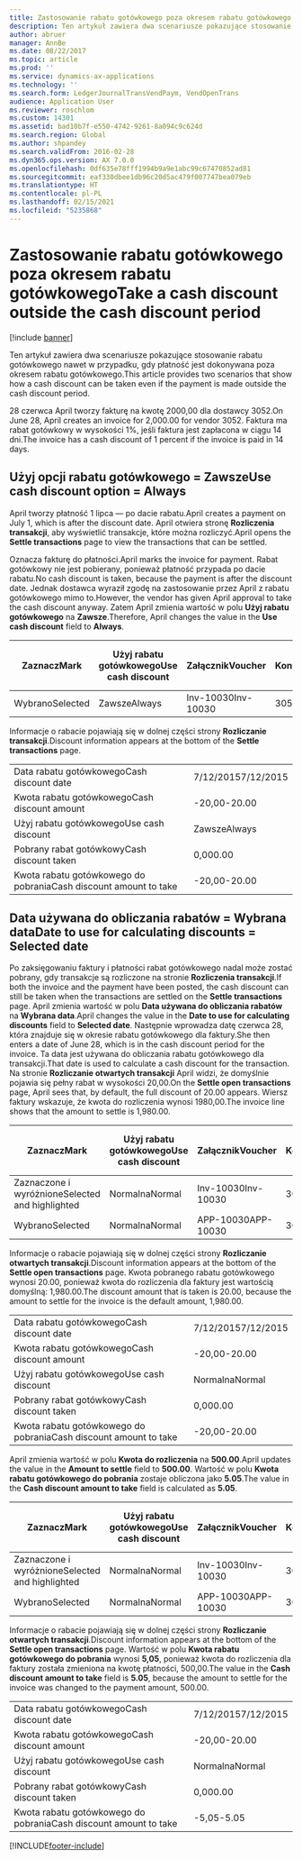 ```yaml
---
title: Zastosowanie rabatu gotówkowego poza okresem rabatu gotówkowego
description: Ten artykuł zawiera dwa scenariusze pokazujące stosowanie rabatu gotówkowego nawet w przypadku, gdy płatność jest dokonywana poza okresem rabatu gotówkowego.
author: abruer
manager: AnnBe
ms.date: 08/22/2017
ms.topic: article
ms.prod: ''
ms.service: dynamics-ax-applications
ms.technology: ''
ms.search.form: LedgerJournalTransVendPaym, VendOpenTrans
audience: Application User
ms.reviewer: roschlom
ms.custom: 14301
ms.assetid: bad10b7f-e550-4742-9261-8a094c9c624d
ms.search.region: Global
ms.author: shpandey
ms.search.validFrom: 2016-02-28
ms.dyn365.ops.version: AX 7.0.0
ms.openlocfilehash: 0df635e78fff1994b9a9e1abc99c67470852ad81
ms.sourcegitcommit: eaf330dbee1db96c20d5ac479f007747bea079eb
ms.translationtype: HT
ms.contentlocale: pl-PL
ms.lasthandoff: 02/15/2021
ms.locfileid: "5235868"
---
```

# <a name="take-a-cash-discount-outside-the-cash-discount-period"></a><span data-ttu-id="d2135-103">Zastosowanie rabatu gotówkowego poza okresem rabatu gotówkowego</span><span class="sxs-lookup"><span data-stu-id="d2135-103">Take a cash discount outside the cash discount period</span></span>

[!include [banner](../includes/banner.md)]

<span data-ttu-id="d2135-104">Ten artykuł zawiera dwa scenariusze pokazujące stosowanie rabatu gotówkowego nawet w przypadku, gdy płatność jest dokonywana poza okresem rabatu gotówkowego.</span><span class="sxs-lookup"><span data-stu-id="d2135-104">This article provides two scenarios that show how a cash discount can be taken even if the payment is made outside the cash discount period.</span></span>

<span data-ttu-id="d2135-105">28 czerwca April tworzy fakturę na kwotę 2000,00 dla dostawcy 3052.</span><span class="sxs-lookup"><span data-stu-id="d2135-105">On June 28, April creates an invoice for 2,000.00 for vendor 3052.</span></span> <span data-ttu-id="d2135-106">Faktura ma rabat gotówkowy w wysokości 1%, jeśli faktura jest zapłacona w ciągu 14 dni.</span><span class="sxs-lookup"><span data-stu-id="d2135-106">The invoice has a cash discount of 1 percent if the invoice is paid in 14 days.</span></span>

## <a name="use-cash-discount-option--always"></a><span data-ttu-id="d2135-107">Użyj opcji rabatu gotówkowego = Zawsze</span><span class="sxs-lookup"><span data-stu-id="d2135-107">Use cash discount option = Always</span></span>
<span data-ttu-id="d2135-108">April tworzy płatność 1 lipca — po dacie rabatu.</span><span class="sxs-lookup"><span data-stu-id="d2135-108">April creates a payment on July 1, which is after the discount date.</span></span> <span data-ttu-id="d2135-109">April otwiera stronę **Rozliczenia transakcji**, aby wyświetlić transakcje, które można rozliczyć.</span><span class="sxs-lookup"><span data-stu-id="d2135-109">April opens the **Settle transactions** page to view the transactions that can be settled.</span></span> 

<span data-ttu-id="d2135-110">Oznacza fakturę do płatności.</span><span class="sxs-lookup"><span data-stu-id="d2135-110">April marks the invoice for payment.</span></span> <span data-ttu-id="d2135-111">Rabat gotówkowy nie jest pobierany, ponieważ płatność przypada po dacie rabatu.</span><span class="sxs-lookup"><span data-stu-id="d2135-111">No cash discount is taken, because the payment is after the discount date.</span></span> <span data-ttu-id="d2135-112">Jednak dostawca wyraził zgodę na zastosowanie przez April z rabatu gotówkowego mimo to.</span><span class="sxs-lookup"><span data-stu-id="d2135-112">However, the vendor has given April approval to take the cash discount anyway.</span></span> <span data-ttu-id="d2135-113">Zatem April zmienia wartość w polu **Użyj rabatu gotówkowego** na **Zawsze**.</span><span class="sxs-lookup"><span data-stu-id="d2135-113">Therefore, April changes the value in the **Use cash discount** field to **Always**.</span></span>

| <span data-ttu-id="d2135-114">Zaznacz</span><span class="sxs-lookup"><span data-stu-id="d2135-114">Mark</span></span>     | <span data-ttu-id="d2135-115">Użyj rabatu gotówkowego</span><span class="sxs-lookup"><span data-stu-id="d2135-115">Use cash discount</span></span> | <span data-ttu-id="d2135-116">Załącznik</span><span class="sxs-lookup"><span data-stu-id="d2135-116">Voucher</span></span>   | <span data-ttu-id="d2135-117">Konto</span><span class="sxs-lookup"><span data-stu-id="d2135-117">Account</span></span> | <span data-ttu-id="d2135-118">Data rabatu gotówkowego</span><span class="sxs-lookup"><span data-stu-id="d2135-118">Cash discount date</span></span> | <span data-ttu-id="d2135-119">Data wymagalności</span><span class="sxs-lookup"><span data-stu-id="d2135-119">Due date</span></span>  | <span data-ttu-id="d2135-120">Faktura</span><span class="sxs-lookup"><span data-stu-id="d2135-120">Invoice</span></span> | <span data-ttu-id="d2135-121">Kwota w walucie transakcji</span><span class="sxs-lookup"><span data-stu-id="d2135-121">Amount in transaction currency</span></span> | <span data-ttu-id="d2135-122">Waluta</span><span class="sxs-lookup"><span data-stu-id="d2135-122">Currency</span></span> | <span data-ttu-id="d2135-123">Kwota do rozliczenia</span><span class="sxs-lookup"><span data-stu-id="d2135-123">Amount to settle</span></span> |
|----------|-------------------|-----------|---------|--------------------|-----------|---------|--------------------------------|----------|------------------|
| <span data-ttu-id="d2135-124">Wybrano</span><span class="sxs-lookup"><span data-stu-id="d2135-124">Selected</span></span> | <span data-ttu-id="d2135-125">Zawsze</span><span class="sxs-lookup"><span data-stu-id="d2135-125">Always</span></span>            | <span data-ttu-id="d2135-126">Inv-10030</span><span class="sxs-lookup"><span data-stu-id="d2135-126">Inv-10030</span></span> | <span data-ttu-id="d2135-127">3052</span><span class="sxs-lookup"><span data-stu-id="d2135-127">3052</span></span>    | <span data-ttu-id="d2135-128">6/28/2015</span><span class="sxs-lookup"><span data-stu-id="d2135-128">6/28/2015</span></span>          | <span data-ttu-id="d2135-129">7/12/2015</span><span class="sxs-lookup"><span data-stu-id="d2135-129">7/12/2015</span></span> | <span data-ttu-id="d2135-130">10030</span><span class="sxs-lookup"><span data-stu-id="d2135-130">10030</span></span>   | <span data-ttu-id="d2135-131">-2000,00</span><span class="sxs-lookup"><span data-stu-id="d2135-131">-2,000.00</span></span>                      | <span data-ttu-id="d2135-132">USD</span><span class="sxs-lookup"><span data-stu-id="d2135-132">USD</span></span>      | <span data-ttu-id="d2135-133">-1980,00</span><span class="sxs-lookup"><span data-stu-id="d2135-133">-1,980.00</span></span>        |

<span data-ttu-id="d2135-134">Informacje o rabacie pojawiają się w dolnej części strony **Rozliczanie transakcji**.</span><span class="sxs-lookup"><span data-stu-id="d2135-134">Discount information appears at the bottom of the **Settle transactions** page.</span></span>

|                              |           |
|------------------------------|-----------|
| <span data-ttu-id="d2135-135">Data rabatu gotówkowego</span><span class="sxs-lookup"><span data-stu-id="d2135-135">Cash discount date</span></span>           | <span data-ttu-id="d2135-136">7/12/2015</span><span class="sxs-lookup"><span data-stu-id="d2135-136">7/12/2015</span></span> |
| <span data-ttu-id="d2135-137">Kwota rabatu gotówkowego</span><span class="sxs-lookup"><span data-stu-id="d2135-137">Cash discount amount</span></span>         | <span data-ttu-id="d2135-138">-20,00</span><span class="sxs-lookup"><span data-stu-id="d2135-138">-20.00</span></span>    |
| <span data-ttu-id="d2135-139">Użyj rabatu gotówkowego</span><span class="sxs-lookup"><span data-stu-id="d2135-139">Use cash discount</span></span>            | <span data-ttu-id="d2135-140">Zawsze</span><span class="sxs-lookup"><span data-stu-id="d2135-140">Always</span></span>    |
| <span data-ttu-id="d2135-141">Pobrany rabat gotówkowy</span><span class="sxs-lookup"><span data-stu-id="d2135-141">Cash discount taken</span></span>          | <span data-ttu-id="d2135-142">0,00</span><span class="sxs-lookup"><span data-stu-id="d2135-142">0.00</span></span>      |
| <span data-ttu-id="d2135-143">Kwota rabatu gotówkowego do pobrania</span><span class="sxs-lookup"><span data-stu-id="d2135-143">Cash discount amount to take</span></span> | <span data-ttu-id="d2135-144">-20,00</span><span class="sxs-lookup"><span data-stu-id="d2135-144">-20.00</span></span>    |

## <a name="date-to-use-for-calculating-discounts--selected-date"></a><span data-ttu-id="d2135-145">Data używana do obliczania rabatów = Wybrana data</span><span class="sxs-lookup"><span data-stu-id="d2135-145">Date to use for calculating discounts = Selected date</span></span>
<span data-ttu-id="d2135-146">Po zaksięgowaniu faktury i płatności rabat gotówkowego nadal może zostać pobrany, gdy transakcje są rozliczone na stronie **Rozliczenia transakcji**.</span><span class="sxs-lookup"><span data-stu-id="d2135-146">If both the invoice and the payment have been posted, the cash discount can still be taken when the transactions are settled on the **Settle transactions** page.</span></span> <span data-ttu-id="d2135-147">April zmienia wartość w polu **Data używana do obliczania rabatów** na **Wybrana data**.</span><span class="sxs-lookup"><span data-stu-id="d2135-147">April changes the value in the **Date to use for calculating discounts** field to **Selected date**.</span></span> <span data-ttu-id="d2135-148">Następnie wprowadza datę czerwca 28, która znajduje się w okresie rabatu gotówkowego dla faktury.</span><span class="sxs-lookup"><span data-stu-id="d2135-148">She then enters a date of June 28, which is in the cash discount period for the invoice.</span></span> <span data-ttu-id="d2135-149">Ta data jest używana do obliczania rabatu gotówkowego dla transakcji.</span><span class="sxs-lookup"><span data-stu-id="d2135-149">That date is used to calculate a cash discount for the transaction.</span></span> <span data-ttu-id="d2135-150">Na stronie **Rozliczanie otwartych transakcji** April widzi, że domyślnie pojawia się pełny rabat w wysokości 20,00.</span><span class="sxs-lookup"><span data-stu-id="d2135-150">On the **Settle open transactions** page, April sees that, by default, the full discount of 20.00 appears.</span></span> <span data-ttu-id="d2135-151">Wiersz faktury wskazuje, że kwota do rozliczenia wynosi 1980,00.</span><span class="sxs-lookup"><span data-stu-id="d2135-151">The invoice line shows that the amount to settle is 1,980.00.</span></span>

| <span data-ttu-id="d2135-152">Zaznacz</span><span class="sxs-lookup"><span data-stu-id="d2135-152">Mark</span></span>                     | <span data-ttu-id="d2135-153">Użyj rabatu gotówkowego</span><span class="sxs-lookup"><span data-stu-id="d2135-153">Use cash discount</span></span> | <span data-ttu-id="d2135-154">Załącznik</span><span class="sxs-lookup"><span data-stu-id="d2135-154">Voucher</span></span>   | <span data-ttu-id="d2135-155">Konto</span><span class="sxs-lookup"><span data-stu-id="d2135-155">Account</span></span> | <span data-ttu-id="d2135-156">Data rabatu gotówkowego</span><span class="sxs-lookup"><span data-stu-id="d2135-156">Cash discount date</span></span> | <span data-ttu-id="d2135-157">Data wymagalności</span><span class="sxs-lookup"><span data-stu-id="d2135-157">Due date</span></span>  | <span data-ttu-id="d2135-158">Faktura</span><span class="sxs-lookup"><span data-stu-id="d2135-158">Invoice</span></span> | <span data-ttu-id="d2135-159">Kwota w walucie transakcji</span><span class="sxs-lookup"><span data-stu-id="d2135-159">Amount in transaction currency</span></span> | <span data-ttu-id="d2135-160">Waluta</span><span class="sxs-lookup"><span data-stu-id="d2135-160">Currency</span></span> | <span data-ttu-id="d2135-161">Kwota do rozliczenia</span><span class="sxs-lookup"><span data-stu-id="d2135-161">Amount to settle</span></span> |
|--------------------------|-------------------|-----------|---------|--------------------|-----------|---------|--------------------------------|----------|------------------|
| <span data-ttu-id="d2135-162">Zaznaczone i wyróżnione</span><span class="sxs-lookup"><span data-stu-id="d2135-162">Selected and highlighted</span></span> | <span data-ttu-id="d2135-163">Normalna</span><span class="sxs-lookup"><span data-stu-id="d2135-163">Normal</span></span>            | <span data-ttu-id="d2135-164">Inv-10030</span><span class="sxs-lookup"><span data-stu-id="d2135-164">Inv-10030</span></span> | <span data-ttu-id="d2135-165">3052</span><span class="sxs-lookup"><span data-stu-id="d2135-165">3052</span></span>    | <span data-ttu-id="d2135-166">6/28/2015</span><span class="sxs-lookup"><span data-stu-id="d2135-166">6/28/2015</span></span>          | <span data-ttu-id="d2135-167">7/12/2015</span><span class="sxs-lookup"><span data-stu-id="d2135-167">7/12/2015</span></span> | <span data-ttu-id="d2135-168">10030</span><span class="sxs-lookup"><span data-stu-id="d2135-168">10030</span></span>   | <span data-ttu-id="d2135-169">-2000,00</span><span class="sxs-lookup"><span data-stu-id="d2135-169">-2,000.00</span></span>                      | <span data-ttu-id="d2135-170">USD</span><span class="sxs-lookup"><span data-stu-id="d2135-170">USD</span></span>      | <span data-ttu-id="d2135-171">-1980,00</span><span class="sxs-lookup"><span data-stu-id="d2135-171">-1,980.00</span></span>        |
| <span data-ttu-id="d2135-172">Wybrano</span><span class="sxs-lookup"><span data-stu-id="d2135-172">Selected</span></span>                 | <span data-ttu-id="d2135-173">Normalna</span><span class="sxs-lookup"><span data-stu-id="d2135-173">Normal</span></span>            | <span data-ttu-id="d2135-174">APP-10030</span><span class="sxs-lookup"><span data-stu-id="d2135-174">APP-10030</span></span> | <span data-ttu-id="d2135-175">3052</span><span class="sxs-lookup"><span data-stu-id="d2135-175">3052</span></span>    | <span data-ttu-id="d2135-176">7/15/2015</span><span class="sxs-lookup"><span data-stu-id="d2135-176">7/15/2015</span></span>          | <span data-ttu-id="d2135-177">7/15/2015</span><span class="sxs-lookup"><span data-stu-id="d2135-177">7/15/2015</span></span> |         | <span data-ttu-id="d2135-178">500,00</span><span class="sxs-lookup"><span data-stu-id="d2135-178">500.00</span></span>                         | <span data-ttu-id="d2135-179">USD</span><span class="sxs-lookup"><span data-stu-id="d2135-179">USD</span></span>      | <span data-ttu-id="d2135-180">500,00</span><span class="sxs-lookup"><span data-stu-id="d2135-180">500.00</span></span>           |

<span data-ttu-id="d2135-181">Informacje o rabacie pojawiają się w dolnej części strony **Rozliczanie otwartych transakcji**.</span><span class="sxs-lookup"><span data-stu-id="d2135-181">Discount information appears at the bottom of the **Settle open transactions** page.</span></span> <span data-ttu-id="d2135-182">Kwota pobranego rabatu gotówkowego wynosi 20.00, ponieważ kwota do rozliczenia dla faktury jest wartością domyślną: 1,980.00.</span><span class="sxs-lookup"><span data-stu-id="d2135-182">The discount amount that is taken is 20.00, because the amount to settle for the invoice is the default amount, 1,980.00.</span></span>

|                              |           |
|------------------------------|-----------|
| <span data-ttu-id="d2135-183">Data rabatu gotówkowego</span><span class="sxs-lookup"><span data-stu-id="d2135-183">Cash discount date</span></span>           | <span data-ttu-id="d2135-184">7/12/2015</span><span class="sxs-lookup"><span data-stu-id="d2135-184">7/12/2015</span></span> |
| <span data-ttu-id="d2135-185">Kwota rabatu gotówkowego</span><span class="sxs-lookup"><span data-stu-id="d2135-185">Cash discount amount</span></span>         | <span data-ttu-id="d2135-186">-20,00</span><span class="sxs-lookup"><span data-stu-id="d2135-186">-20.00</span></span>    |
| <span data-ttu-id="d2135-187">Użyj rabatu gotówkowego</span><span class="sxs-lookup"><span data-stu-id="d2135-187">Use cash discount</span></span>            | <span data-ttu-id="d2135-188">Normalna</span><span class="sxs-lookup"><span data-stu-id="d2135-188">Normal</span></span>    |
| <span data-ttu-id="d2135-189">Pobrany rabat gotówkowy</span><span class="sxs-lookup"><span data-stu-id="d2135-189">Cash discount taken</span></span>          | <span data-ttu-id="d2135-190">0,00</span><span class="sxs-lookup"><span data-stu-id="d2135-190">0.00</span></span>      |
| <span data-ttu-id="d2135-191">Kwota rabatu gotówkowego do pobrania</span><span class="sxs-lookup"><span data-stu-id="d2135-191">Cash discount amount to take</span></span> | <span data-ttu-id="d2135-192">-20,00</span><span class="sxs-lookup"><span data-stu-id="d2135-192">-20.00</span></span>    |

<span data-ttu-id="d2135-193">April zmienia wartość w polu **Kwota do rozliczenia** na **500.00**.</span><span class="sxs-lookup"><span data-stu-id="d2135-193">April updates the value in the **Amount to settle** field to **500.00**.</span></span> <span data-ttu-id="d2135-194">Wartość w polu **Kwota rabatu gotówkowego do pobrania** zostaje obliczona jako **5.05**.</span><span class="sxs-lookup"><span data-stu-id="d2135-194">The value in the **Cash discount amount to take** field is calculated as **5.05**.</span></span>

| <span data-ttu-id="d2135-195">Zaznacz</span><span class="sxs-lookup"><span data-stu-id="d2135-195">Mark</span></span>                     | <span data-ttu-id="d2135-196">Użyj rabatu gotówkowego</span><span class="sxs-lookup"><span data-stu-id="d2135-196">Use cash discount</span></span> | <span data-ttu-id="d2135-197">Załącznik</span><span class="sxs-lookup"><span data-stu-id="d2135-197">Voucher</span></span>   | <span data-ttu-id="d2135-198">Konto</span><span class="sxs-lookup"><span data-stu-id="d2135-198">Account</span></span> | <span data-ttu-id="d2135-199">Data</span><span class="sxs-lookup"><span data-stu-id="d2135-199">Date</span></span>      | <span data-ttu-id="d2135-200">Data wymagalności</span><span class="sxs-lookup"><span data-stu-id="d2135-200">Due date</span></span>  | <span data-ttu-id="d2135-201">Faktura</span><span class="sxs-lookup"><span data-stu-id="d2135-201">Invoice</span></span> | <span data-ttu-id="d2135-202">Kwota w walucie transakcji</span><span class="sxs-lookup"><span data-stu-id="d2135-202">Amount in transaction currency</span></span> | <span data-ttu-id="d2135-203">Waluta</span><span class="sxs-lookup"><span data-stu-id="d2135-203">Currency</span></span> | <span data-ttu-id="d2135-204">Kwota do rozliczenia</span><span class="sxs-lookup"><span data-stu-id="d2135-204">Amount to settle</span></span> |
|--------------------------|-------------------|-----------|---------|-----------|-----------|---------|--------------------------------|----------|------------------|
| <span data-ttu-id="d2135-205">Zaznaczone i wyróżnione</span><span class="sxs-lookup"><span data-stu-id="d2135-205">Selected and highlighted</span></span> | <span data-ttu-id="d2135-206">Normalna</span><span class="sxs-lookup"><span data-stu-id="d2135-206">Normal</span></span>            | <span data-ttu-id="d2135-207">Inv-10030</span><span class="sxs-lookup"><span data-stu-id="d2135-207">Inv-10030</span></span> | <span data-ttu-id="d2135-208">3052</span><span class="sxs-lookup"><span data-stu-id="d2135-208">3052</span></span>    | <span data-ttu-id="d2135-209">6/28/2015</span><span class="sxs-lookup"><span data-stu-id="d2135-209">6/28/2015</span></span> | <span data-ttu-id="d2135-210">7/12/2015</span><span class="sxs-lookup"><span data-stu-id="d2135-210">7/12/2015</span></span> | <span data-ttu-id="d2135-211">10030</span><span class="sxs-lookup"><span data-stu-id="d2135-211">10030</span></span>   | <span data-ttu-id="d2135-212">2000,00</span><span class="sxs-lookup"><span data-stu-id="d2135-212">2,000.00</span></span>                       | <span data-ttu-id="d2135-213">USD</span><span class="sxs-lookup"><span data-stu-id="d2135-213">USD</span></span>      | <span data-ttu-id="d2135-214">-500,00</span><span class="sxs-lookup"><span data-stu-id="d2135-214">-500.00</span></span>          |
| <span data-ttu-id="d2135-215">Wybrano</span><span class="sxs-lookup"><span data-stu-id="d2135-215">Selected</span></span>                 | <span data-ttu-id="d2135-216">Normalna</span><span class="sxs-lookup"><span data-stu-id="d2135-216">Normal</span></span>            | <span data-ttu-id="d2135-217">APP-10030</span><span class="sxs-lookup"><span data-stu-id="d2135-217">APP-10030</span></span> | <span data-ttu-id="d2135-218">3052</span><span class="sxs-lookup"><span data-stu-id="d2135-218">3052</span></span>    | <span data-ttu-id="d2135-219">7/15/2015</span><span class="sxs-lookup"><span data-stu-id="d2135-219">7/15/2015</span></span> | <span data-ttu-id="d2135-220">7/15/2015</span><span class="sxs-lookup"><span data-stu-id="d2135-220">7/15/2015</span></span> |         | <span data-ttu-id="d2135-221">500,00</span><span class="sxs-lookup"><span data-stu-id="d2135-221">500.00</span></span>                         | <span data-ttu-id="d2135-222">USD</span><span class="sxs-lookup"><span data-stu-id="d2135-222">USD</span></span>      | <span data-ttu-id="d2135-223">500,00</span><span class="sxs-lookup"><span data-stu-id="d2135-223">500.00</span></span>           |

<span data-ttu-id="d2135-224">Informacje o rabacie pojawiają się w dolnej części strony **Rozliczanie otwartych transakcji**.</span><span class="sxs-lookup"><span data-stu-id="d2135-224">Discount information appears at the bottom of the **Settle open transactions** page.</span></span> <span data-ttu-id="d2135-225">Wartość w polu **Kwota rabatu gotówkowego do pobrania** wynosi **5,05**, ponieważ kwota do rozliczenia dla faktury została zmieniona na kwotę płatności, 500,00.</span><span class="sxs-lookup"><span data-stu-id="d2135-225">The value in the **Cash discount amount to take** field is **5.05**, because the amount to settle for the invoice was changed to the payment amount, 500.00.</span></span>

|                              |           |
|------------------------------|-----------|
| <span data-ttu-id="d2135-226">Data rabatu gotówkowego</span><span class="sxs-lookup"><span data-stu-id="d2135-226">Cash discount date</span></span>           | <span data-ttu-id="d2135-227">7/12/2015</span><span class="sxs-lookup"><span data-stu-id="d2135-227">7/12/2015</span></span> |
| <span data-ttu-id="d2135-228">Kwota rabatu gotówkowego</span><span class="sxs-lookup"><span data-stu-id="d2135-228">Cash discount amount</span></span>         | <span data-ttu-id="d2135-229">-20,00</span><span class="sxs-lookup"><span data-stu-id="d2135-229">-20.00</span></span>    |
| <span data-ttu-id="d2135-230">Użyj rabatu gotówkowego</span><span class="sxs-lookup"><span data-stu-id="d2135-230">Use cash discount</span></span>            | <span data-ttu-id="d2135-231">Normalna</span><span class="sxs-lookup"><span data-stu-id="d2135-231">Normal</span></span>    |
| <span data-ttu-id="d2135-232">Pobrany rabat gotówkowy</span><span class="sxs-lookup"><span data-stu-id="d2135-232">Cash discount taken</span></span>          | <span data-ttu-id="d2135-233">0,00</span><span class="sxs-lookup"><span data-stu-id="d2135-233">0.00</span></span>      |
| <span data-ttu-id="d2135-234">Kwota rabatu gotówkowego do pobrania</span><span class="sxs-lookup"><span data-stu-id="d2135-234">Cash discount amount to take</span></span> | <span data-ttu-id="d2135-235">-5,05</span><span class="sxs-lookup"><span data-stu-id="d2135-235">-5.05</span></span>     |







[!INCLUDE[footer-include](../../includes/footer-banner.md)]